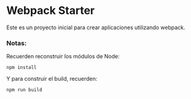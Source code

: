 # Webpack Starter

Este es un proyecto inicial para crear aplicaciones utilizando webpack.

### Notas:
Recuerden reconstruir los módulos de Node:
```
npm install
```

Y para construir el build, recuerden:
```
npm run build
```


